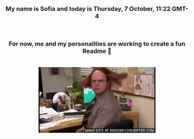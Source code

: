 


<div align="center">
<h3 >My name is Sofia and today is Thursday, 7 October, 11:22 GMT-4</h3><br>
<h3 >For now, me and my personalities are working to create a fun Readme 👋
</h3><br>
<img src='img/dwight.gif' alt='working...'/>
</div>
